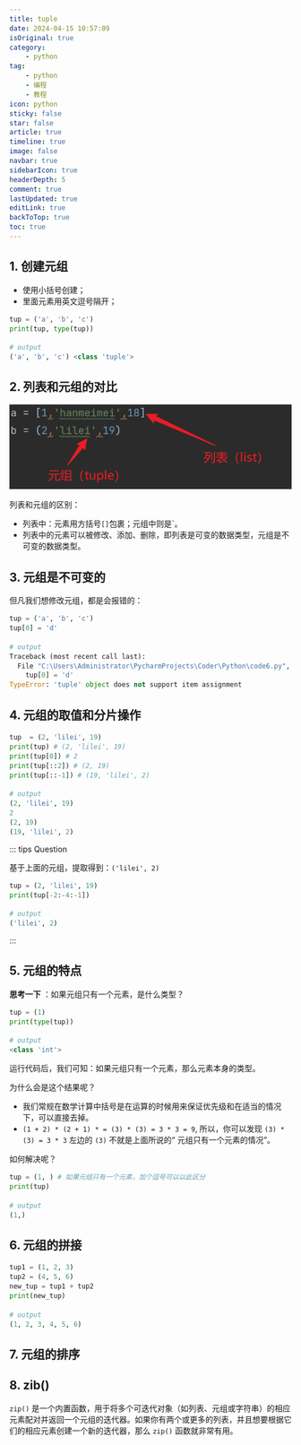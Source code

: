 ```yaml
---
title: tuple
date: 2024-04-15 10:57:09
isOriginal: true
category:
    - python
tag:
    - python
    - 编程
    - 教程
icon: python
sticky: false
star: false
article: true
timeline: true
image: false
navbar: true
sidebarIcon: true
headerDepth: 5
comment: true
lastUpdated: true
editLink: true
backToTop: true
toc: true
---
```


## 1. 创建元组

- 使用小括号创建；
- 里面元素用英文逗号隔开；

```python
tup = ('a', 'b', 'c')
print(tup, type(tup))

# output
('a', 'b', 'c') <class 'tuple'>
```

## 2. 列表和元组的对比

![image-20240415110337842](./6.tuple.assets/image-20240415110337842.png)

列表和元组的区别：

- 列表中：元素用方括号`[]`包裹；元组中则是`。
- 列表中的元素可以被修改、添加、删除，即列表是可变的数据类型，元组是不可变的数据类型。

## 3. 元组是不可变的

但凡我们想修改元组，都是会报错的：

```python
tup = ('a', 'b', 'c')
tup[0] = 'd'

# output
Traceback (most recent call last):
  File "C:\Users\Administrator\PycharmProjects\Coder\Python\code6.py", line 11, in <module>
    tup[0] = 'd'
TypeError: 'tuple' object does not support item assignment
```

## 4. 元组的取值和分片操作

```python
tup  = (2, 'lilei', 19)
print(tup) # (2, 'lilei', 19)
print(tup[0]) # 2
print(tup[::2]) # (2, 19)
print(tup[::-1]) # (19, 'lilei', 2)

# output
(2, 'lilei', 19)
2
(2, 19)
(19, 'lilei', 2)
```

::: tips Question

基于上面的元组，提取得到：`('lilei', 2)`

```python
tup = (2, 'lilei', 19)
print(tup[-2:-4:-1])

# output
('lilei', 2)
```

:::

## 5. 元组的特点

**思考一下** ：如果元组只有一个元素，是什么类型？

```python
tup = (1)
print(type(tup))

# output
<class 'int'>
```

运行代码后，我们可知：如果元组只有一个元素，那么元素本身的类型。

为什么会是这个结果呢？

- 我们常规在数学计算中括号是在运算的时候用来保证优先级和在适当的情况下，可以直接去掉。
- `(1 + 2) * (2 + 1) * = (3) * (3) = 3 * 3 = 9`, 所以，你可以发现 `(3) * (3) = 3 * 3` 左边的 `(3)` 不就是上面所说的“ 元组只有一个元素的情况”。

如何解决呢？

```python
tup = (1, ) # 如果元组只有一个元素，加个逗号可以以此区分
print(tup)

# output
(1,)
```

## 6. 元组的拼接

```python
tup1 = (1, 2, 3)
tup2 = (4, 5, 6)
new_tup = tup1 + tup2
print(new_tup)

# output
(1, 2, 3, 4, 5, 6)
```

## 7.  元组的排序







## 8. zib()

`zip()` 是一个内置函数，用于将多个可迭代对象（如列表、元组或字符串）的相应元素配对并返回一个元组的迭代器。如果你有两个或更多的列表，并且想要根据它们的相应元素创建一个新的迭代器，那么 `zip()` 函数就非常有用。
